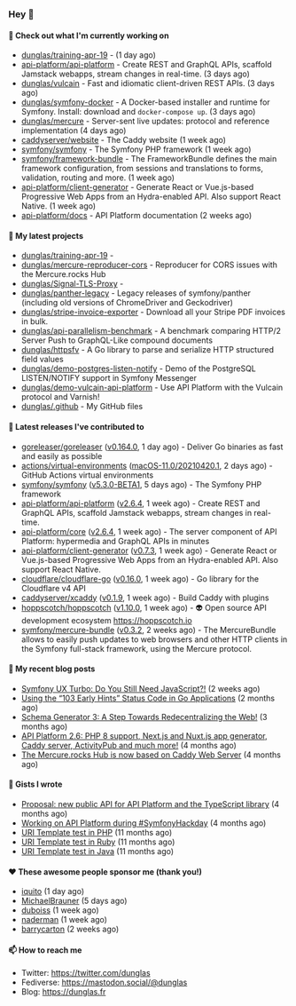 ### Hey 👋

#### 👷 Check out what I'm currently working on

- [dunglas/training-apr-19](https://github.com/dunglas/training-apr-19) -  (1 day ago)
- [api-platform/api-platform](https://github.com/api-platform/api-platform) - Create REST and GraphQL APIs, scaffold Jamstack webapps, stream changes in real-time. (3 days ago)
- [dunglas/vulcain](https://github.com/dunglas/vulcain) - Fast and idiomatic client-driven REST APIs. (3 days ago)
- [dunglas/symfony-docker](https://github.com/dunglas/symfony-docker) - A Docker-based installer and runtime for Symfony. Install: download and `docker-compose up`. (3 days ago)
- [dunglas/mercure](https://github.com/dunglas/mercure) - Server-sent live updates: protocol and reference implementation (4 days ago)
- [caddyserver/website](https://github.com/caddyserver/website) - The Caddy website (1 week ago)
- [symfony/symfony](https://github.com/symfony/symfony) - The Symfony PHP framework (1 week ago)
- [symfony/framework-bundle](https://github.com/symfony/framework-bundle) - The FrameworkBundle defines the main framework configuration, from sessions and translations to forms, validation, routing and more. (1 week ago)
- [api-platform/client-generator](https://github.com/api-platform/client-generator) - Generate React or Vue.js-based Progressive Web Apps from an Hydra-enabled API. Also support React Native. (1 week ago)
- [api-platform/docs](https://github.com/api-platform/docs) - API Platform documentation (2 weeks ago)

#### 🌱 My latest projects

- [dunglas/training-apr-19](https://github.com/dunglas/training-apr-19) - 
- [dunglas/mercure-reproducer-cors](https://github.com/dunglas/mercure-reproducer-cors) - Reproducer for CORS issues with the Mercure.rocks Hub
- [dunglas/Signal-TLS-Proxy](https://github.com/dunglas/Signal-TLS-Proxy) - 
- [dunglas/panther-legacy](https://github.com/dunglas/panther-legacy) - Legacy releases of symfony/panther (including old versions of ChromeDriver and Geckodriver)
- [dunglas/stripe-invoice-exporter](https://github.com/dunglas/stripe-invoice-exporter) - Download all your Stripe PDF invoices in bulk.
- [dunglas/api-parallelism-benchmark](https://github.com/dunglas/api-parallelism-benchmark) - A benchmark comparing HTTP/2 Server Push to GraphQL-Like compound documents
- [dunglas/httpsfv](https://github.com/dunglas/httpsfv) - A Go library to parse and serialize HTTP structured field values
- [dunglas/demo-postgres-listen-notify](https://github.com/dunglas/demo-postgres-listen-notify) - Demo of the PostgreSQL LISTEN/NOTIFY support in Symfony Messenger
- [dunglas/demo-vulcain-api-platform](https://github.com/dunglas/demo-vulcain-api-platform) - Use API Platform with the Vulcain protocol and Varnish!
- [dunglas/.github](https://github.com/dunglas/.github) - My GitHub files

#### 🔭 Latest releases I've contributed to

- [goreleaser/goreleaser](https://github.com/goreleaser/goreleaser) ([v0.164.0](https://github.com/goreleaser/goreleaser/releases/tag/v0.164.0), 1 day ago) - Deliver Go binaries as fast and easily as possible
- [actions/virtual-environments](https://github.com/actions/virtual-environments) ([macOS-11.0/20210420.1](https://github.com/actions/virtual-environments/releases/tag/macOS-11.0%2F20210420.1), 2 days ago) - GitHub Actions virtual environments
- [symfony/symfony](https://github.com/symfony/symfony) ([v5.3.0-BETA1](https://github.com/symfony/symfony/releases/tag/v5.3.0-BETA1), 5 days ago) - The Symfony PHP framework
- [api-platform/api-platform](https://github.com/api-platform/api-platform) ([v2.6.4](https://github.com/api-platform/api-platform/releases/tag/v2.6.4), 1 week ago) - Create REST and GraphQL APIs, scaffold Jamstack webapps, stream changes in real-time.
- [api-platform/core](https://github.com/api-platform/core) ([v2.6.4](https://github.com/api-platform/core/releases/tag/v2.6.4), 1 week ago) - The server component of API Platform: hypermedia and GraphQL APIs in minutes
- [api-platform/client-generator](https://github.com/api-platform/client-generator) ([v0.7.3](https://github.com/api-platform/client-generator/releases/tag/v0.7.3), 1 week ago) - Generate React or Vue.js-based Progressive Web Apps from an Hydra-enabled API. Also support React Native.
- [cloudflare/cloudflare-go](https://github.com/cloudflare/cloudflare-go) ([v0.16.0](https://github.com/cloudflare/cloudflare-go/releases/tag/v0.16.0), 1 week ago) - Go library for the Cloudflare v4 API
- [caddyserver/xcaddy](https://github.com/caddyserver/xcaddy) ([v0.1.9](https://github.com/caddyserver/xcaddy/releases/tag/v0.1.9), 1 week ago) - Build Caddy with plugins
- [hoppscotch/hoppscotch](https://github.com/hoppscotch/hoppscotch) ([v1.10.0](https://github.com/hoppscotch/hoppscotch/releases/tag/v1.10.0), 1 week ago) - 👽 Open source API development ecosystem https://hoppscotch.io
- [symfony/mercure-bundle](https://github.com/symfony/mercure-bundle) ([v0.3.2](https://github.com/symfony/mercure-bundle/releases/tag/v0.3.2), 2 weeks ago) - The MercureBundle allows to easily push updates to web browsers and other HTTP clients in the Symfony full-stack framework, using the Mercure protocol.

#### 📜 My recent blog posts

- [Symfony UX Turbo: Do You Still Need JavaScript?!](http://feedproxy.google.com/~r/dunglas/~3/icLJBhKwqcY/) (2 weeks ago)
- [Using the “103 Early Hints” Status Code in Go Applications](http://feedproxy.google.com/~r/dunglas/~3/WDhgVmMJ2T0/) (2 months ago)
- [Schema Generator 3: A Step Towards Redecentralizing the Web!](http://feedproxy.google.com/~r/dunglas/~3/-eYprhFHaXA/) (3 months ago)
- [API Platform 2.6: PHP 8 support, Next.js and Nuxt.js app generator, Caddy server, ActivityPub and much more!](http://feedproxy.google.com/~r/dunglas/~3/X1dkcrZS-qU/) (4 months ago)
- [The Mercure.rocks Hub is now based on Caddy Web Server](http://feedproxy.google.com/~r/dunglas/~3/MjBonxZ_8uQ/) (4 months ago)

#### 📓 Gists I wrote

- [Proposal: new public API for API Platform and the TypeScript library](https://gist.github.com/4da2026f34bf7f18e1db955ef8a9b417) (4 months ago)
- [Working on API Platform during #SymfonyHackday](https://gist.github.com/3949272d40e6390cdd2850a4f312a02a) (4 months ago)
- [URI Template test in PHP](https://gist.github.com/5b10b586427cf66e78a968f82f80691a) (11 months ago)
- [URI Template test in Ruby](https://gist.github.com/ec793690f66167cb849c02284ecf748d) (11 months ago)
- [URI Template test in Java](https://gist.github.com/788b70312231d24e46d7632c634784f5) (11 months ago)

#### ❤️ These awesome people sponsor me (thank you!)

- [iquito](https://github.com/iquito) (1 day ago)
- [MichaelBrauner](https://github.com/MichaelBrauner) (5 days ago)
- [duboiss](https://github.com/duboiss) (1 week ago)
- [naderman](https://github.com/naderman) (1 week ago)
- [barrycarton](https://github.com/barrycarton) (2 weeks ago)

#### 📫 How to reach me

- Twitter: https://twitter.com/dunglas
- Fediverse: https://mastodon.social/@dunglas
- Blog: https://dunglas.fr
